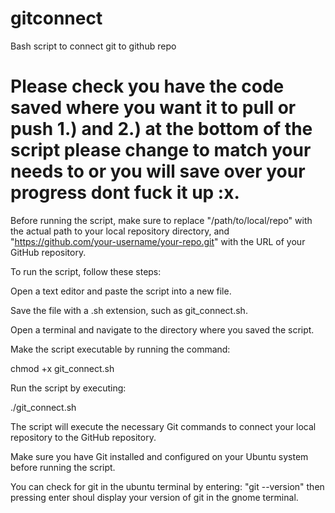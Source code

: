 # gitconnect
Bash script to connect git to github repo
# Please check you have the code saved where you want it to pull or push 1.) and 2.) at the bottom of the script please change to match your needs to or you will save over your progress dont fuck it up :x.

Before running the script, make sure to replace "/path/to/local/repo" with the actual path to your local repository directory, and "https://github.com/your-username/your-repo.git" with the URL of your GitHub repository.

To run the script, follow these steps:

Open a text editor and paste the script into a new file.

Save the file with a .sh extension, such as git_connect.sh.

Open a terminal and navigate to the directory where you saved the script.

Make the script executable by running the command:

chmod +x git_connect.sh

Run the script by executing:

./git_connect.sh

The script will execute the necessary Git commands to connect your local repository to the GitHub repository. 

Make sure you have Git installed and configured on your Ubuntu system before running the script.

You can check for git in the ubuntu terminal by entering: "git --version" then pressing enter shoul display your version of git in the gnome terminal.

